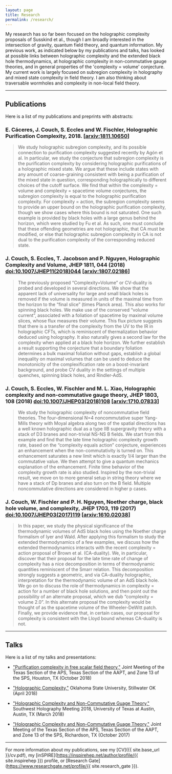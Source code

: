 ```yaml
---
layout: page
title: Research
permalink: /research/
---
```


My research has so far been focused on the holographic complexity proposals of Susskind et al., though I am broadly interested in the intersection of gravity, quantum field theory, and quantum information. My previous work, as indicated below by my publications and talks, has looked at possible links between holographic complexity and the extended black hole thermodynamics, at holographic complexity in non-commutative gauge theories, and in general properties of the 'complexity = volume' conjecture. My current work is largely focused on subregion complexity in holography and mixed state complexity in field theory. I am also thinking about traversable wormholes and complexity in non-local field theory.

********************

## Publications
Here is a list of my publications and preprints with abstracts:

### E. Cáceres, J. Couch, S. Eccles and W. Fischler, **Holographic Purification Complexity**, 2018. [[arxiv:1811.10650](https://arxiv.org/abs/1811.10650)] 

> We study holographic subregion complexity, and its possible connection to purification complexity suggested recently by Agón et al. In particular, we study the conjecture that subregion complexity is the purification complexity by considering holographic purifications of a holographic mixed state. We argue that these include states with any amount of coarse-graining consistent with being a purification of the mixed state in question, corresponding holographically to different choices of the cutoff surface. We find that within the complexity = volume and complexity = spacetime volume conjectures, the subregion complexity is equal to the holographic purification complexity. For complexity = action, the subregion complexity seems to provide an upper bound on the holographic purification complexity, though we show cases where this bound is not saturated. One such example is provided by black holes with a large genus behind the horizon, which were studied by Fu et al. As such, one must conclude that these offending geometries are not holographic, that CA must be modified, or else that holographic subregion complexity in CA is not dual to the purification complexity of the corresponding reduced state.

### J. Couch, S. Eccles, T. Jacobson and P. Nguyen, **Holographic Complexity and Volume**, JHEP **1811**, 044 (2018) [doi:10.1007/JHEP11(2018)044](https://doi.org/10.1007/JHEP11(2018)044) [[arxiv:1807.02186](https://arxiv.org/abs/1807.02186)] 

> The previously proposed “Complexity=Volume” or CV-duality is probed and developed in several directions. We show that the apparent lack of universality for large and small black holes is removed if the volume is measured in units of the maximal time from the horizon to the “final slice” (times Planck area). This also works for spinning black holes. We make use of the conserved “volume current”, associated with a foliation of spacetime by maximal volume slices, whose flux measures their volume. This flux picture suggests that there is a transfer of the complexity from the UV to the IR in holographic CFTs, which is reminiscent of thermalization behavior deduced using holography. It also naturally gives a second law for the complexity when applied at a black hole horizon. We further establish a result supporting the conjecture that a boundary foliation determines a bulk maximal foliation without gaps, establish a global inequality on maximal volumes that can be used to deduce the monotonicity of the complexification rate on a boost-invariant background, and probe CV duality in the settings of multiple quenches, spinning black holes, and Rindler-AdS.


### J. Couch, S. Eccles, W. Fischler and M. L. Xiao, **Holographic complexity and non-commutative gauge theory**, JHEP **1803**, 108 (2018) [doi:10.1007/JHEP03(2018)108](https://doi.org/10.1007/JHEP03(2018)108) [[arxiv:1710.07833](https://arxiv.org/abs/1710.07833)] 

> We study the holographic complexity of noncommutative field theories. The four-dimensional N=4 noncommutative super Yang-Mills theory with Moyal algebra along two of the spatial directions has a well known holographic dual as a type IIB supergravity theory with a stack of D3 branes and non-trivial NS-NS B fields. We start from this example and find that the late time holographic complexity growth rate, based on the “complexity equals action” conjecture, experiences an enhancement when the non-commutativity is turned on. This enhancement saturates a new limit which is exactly 1/4 larger than the commutative value. We then attempt to give a quantum mechanics explanation of the enhancement. Finite time behavior of the complexity growth rate is also studied. Inspired by the non-trivial result, we move on to more general setup in string theory where we have a stack of Dp branes and also turn on the B field. Multiple noncommutative directions are considered in higher p cases.


### J. Couch, W. Fischler and P. H. Nguyen, **Noether charge, black hole volume, and complexity**, JHEP **1703**, 119 (2017) [doi:10.1007/JHEP03(2017)119](https://doi.org/10.1007/JHEP03(2017)119) [[arxiv:1610.02038](https://arxiv.org/abs/1610.02038)] 

> In this paper, we study the physical significance of the thermodynamic volumes of AdS black holes using the Noether charge formalism of Iyer and Wald. After applying this formalism to study the extended thermodynamics of a few examples, we discuss how the extended thermodynamics interacts with the recent complexity = action proposal of Brown et al. (CA-duality). We, in particular, discover that their proposal for the late time rate of change of complexity has a nice decomposition in terms of thermodynamic quantities reminiscent of the Smarr relation. This decomposition strongly suggests a geometric, and via CA-duality holographic, interpretation for the thermodynamic volume of an AdS black hole. We go on to discuss the role of thermodynamics in complexity = action for a number of black hole solutions, and then point out the possibility of an alternate proposal, which we dub “complexity = volume 2.0”. In this alternate proposal the complexity would be thought of as the spacetime volume of the Wheeler-DeWitt patch. Finally, we provide evidence that, in certain cases, our proposal for complexity is consistent with the Lloyd bound whereas CA-duality is not.


**************************

## Talks

Here is a list of my talks and presentations:

* ["Purification complexity in free scalar field theory,"](/assets/talks/APS2018/APSTalkOct2018.pdf) Joint Meeting of the Texas Section of the APS, Texas Section of the AAPT, and Zone 13 of the SPS, Houston, TX (October 2018) 

* ["Holographic Complexity,"](/assets/talks/OSU2018/OSU_Talk_2018.pdf) Oklahoma State University, Stillwater OK (April 2018)

* ["Holographic Complexity and Non-Commutative Guage Theory,"](/assets/talks/SWHolography2018/NCG_March2018.pdf) Southwest Holography Meeting 2018, University of Texas at Austin, Austin, TX (March 2018)

* ["Holographic Complexity and Non-Commutative Guage Theory,"](/assets/talks/APS2017/APSTalkOct2017.pdf) Joint Meeting of the Texas Section of the APS, Texas Section of the AAPT, and Zone 13 of the SPS, Richardson, TX (October 2017) 

**********************

For more information about my publications, see my [CV]({{ site.base_url }}/cv.pdf), my [inSPIRE](https://inspirehep.net/author/profile/{{ site.inspirehep }}) profile, or [Research Gate](https://www.researchgate.net/profile/{{ site.research_gate }}).
